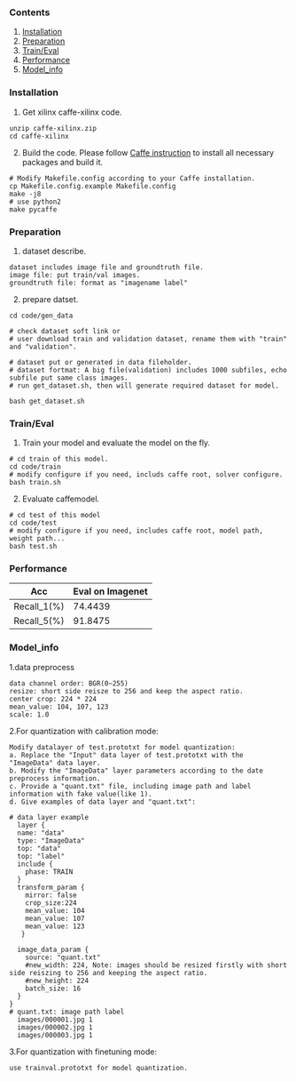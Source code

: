 ### Contents
1. [Installation](#installation)
2. [Preparation](#preparation)
3. [Train/Eval](#traineval)
4. [Performance](#performance)
5. [Model_info](#model_info)

### Installation
1. Get xilinx caffe-xilinx code.
  ```shell
  unzip caffe-xilinx.zip
  cd caffe-xilinx
  ```

2. Build the code. Please follow [Caffe instruction](http://caffe.berkeleyvision.org/installation.html) to install all necessary packages and build it.
  ```shell
  # Modify Makefile.config according to your Caffe installation.
  cp Makefile.config.example Makefile.config
  make -j8
  # use python2
  make pycaffe
  ```

### Preparation

1. dataset describe.
  ```
  dataset includes image file and groundtruth file.
  image file: put train/val images.
  groundtruth file: format as "imagename label"
  ```
2. prepare datset.
  ```shell
  cd code/gen_data

  # check dataset soft link or 
  # user download train and validation dataset, rename them with "train" and "validation".

  # dataset put or generated in data fileholder.
  # dataset fortmat: A big file(validation) includes 1000 subfiles, echo subfile put same class images.  
  # run get_dataset.sh, then will generate required dataset for model.

  bash get_dataset.sh 
  ```

### Train/Eval
1. Train your model and evaluate the model on the fly.
  ```shell
  # cd train of this model.
  cd code/train
  # modify configure if you need, includs caffe root, solver configure.
  bash train.sh 
  ```

2. Evaluate caffemodel.
  ```shell
  # cd test of this model
  cd code/test
  # modify configure if you need, includes caffe root, model path, weight path... 
  bash test.sh
  ```

### Performance

|Acc |Eval on Imagenet| 
|----|----|
|Recall_1(%)|74.4439|
|Recall_5(%)|91.8475|

### Model_info

1.data preprocess
  ```
  data channel order: BGR(0~255)                  
  resize: short side reisze to 256 and keep the aspect ratio.
  center crop: 224 * 224                            
  mean_value: 104, 107, 123
  scale: 1.0
  ```
2.For quantization with calibration mode:
  ```
  Modify datalayer of test.prototxt for model quantization:
  a. Replace the "Input" data layer of test.prototxt with the "ImageData" data layer.
  b. Modify the "ImageData" layer parameters according to the date preprocess information.
  c. Provide a "quant.txt" file, including image path and label information with fake value(like 1).
  d. Give examples of data layer and "quant.txt":

  # data layer example
    layer {
    name: "data"
    type: "ImageData"
    top: "data"
    top: "label"
    include {
      phase: TRAIN
    }
    transform_param {
      mirror: false
      crop_size:224
      mean_value: 104
      mean_value: 107
      mean_value: 123
     }

    image_data_param {
      source: "quant.txt"
      #new_width: 224, Note: images should be resized firstly with short side reiszing to 256 and keeping the aspect ratio. 
      #new_height: 224
      batch_size: 16
    }
  }
  # quant.txt: image path label
    images/000001.jpg 1
    images/000002.jpg 1
    images/000003.jpg 1

  ```
3.For quantization with finetuning mode: 
  ```
  use trainval.prototxt for model quantization.
  ```
